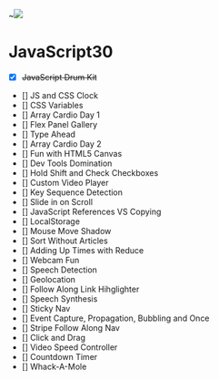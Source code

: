 ~![](https://javascript30.com/images/JS3-social-share.png)

# JavaScript30

- [x] ~~JavaScript Drum Kit~~
- [] JS and CSS Clock
- [] CSS Variables
- [] Array Cardio Day 1
- [] Flex Panel Gallery
- [] Type Ahead
- [] Array Cardio Day 2
- [] Fun with HTML5 Canvas
- [] Dev Tools Domination
- [] Hold Shift and Check Checkboxes
- [] Custom Video Player
- [] Key Sequence Detection
- [] Slide in on Scroll
- [] JavaScript References VS Copying
- [] LocalStorage
- [] Mouse Move Shadow
- [] Sort Without Articles
- [] Adding Up Times with Reduce
- [] Webcam Fun
- [] Speech Detection
- [] Geolocation
- [] Follow Along Link Hihglighter
- [] Speech Synthesis
- [] Sticky Nav
- [] Event Capture, Propagation, Bubbling and Once
- [] Stripe Follow Along Nav
- [] Click and Drag
- [] Video Speed Controller
- [] Countdown Timer
- [] Whack-A-Mole
